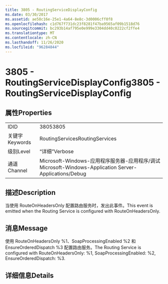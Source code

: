 ```yaml
---
title: 3805 - RoutingServiceDisplayConfig
ms.date: 03/30/2017
ms.assetid: ae58c16e-25e1-4a64-8e8c-3d0006cff0f8
ms.openlocfilehash: c1d767f731dc23f8281f47ba9565af09b1518d76
ms.sourcegitcommit: bc293b14af795e0e999e3304dd40c0222cf2ffe4
ms.translationtype: MT
ms.contentlocale: zh-CN
ms.lasthandoff: 11/26/2020
ms.locfileid: "96284844"
---
```

# <a name="3805---routingservicedisplayconfig"></a><span data-ttu-id="11e9b-102">3805 - RoutingServiceDisplayConfig</span><span class="sxs-lookup"><span data-stu-id="11e9b-102">3805 - RoutingServiceDisplayConfig</span></span>

## <a name="properties"></a><span data-ttu-id="11e9b-103">属性</span><span class="sxs-lookup"><span data-stu-id="11e9b-103">Properties</span></span>  
  
|||  
|-|-|  
|<span data-ttu-id="11e9b-104">ID</span><span class="sxs-lookup"><span data-stu-id="11e9b-104">ID</span></span>|<span data-ttu-id="11e9b-105">3805</span><span class="sxs-lookup"><span data-stu-id="11e9b-105">3805</span></span>|  
|<span data-ttu-id="11e9b-106">关键字</span><span class="sxs-lookup"><span data-stu-id="11e9b-106">Keywords</span></span>|<span data-ttu-id="11e9b-107">RoutingServices</span><span class="sxs-lookup"><span data-stu-id="11e9b-107">RoutingServices</span></span>|  
|<span data-ttu-id="11e9b-108">级别</span><span class="sxs-lookup"><span data-stu-id="11e9b-108">Level</span></span>|<span data-ttu-id="11e9b-109">“详细”</span><span class="sxs-lookup"><span data-stu-id="11e9b-109">Verbose</span></span>|  
|<span data-ttu-id="11e9b-110">通道</span><span class="sxs-lookup"><span data-stu-id="11e9b-110">Channel</span></span>|<span data-ttu-id="11e9b-111">Microsoft-Windows-应用程序服务器-应用程序/调试</span><span class="sxs-lookup"><span data-stu-id="11e9b-111">Microsoft-Windows-Application Server-Applications/Debug</span></span>|  
  
## <a name="description"></a><span data-ttu-id="11e9b-112">描述</span><span class="sxs-lookup"><span data-stu-id="11e9b-112">Description</span></span>  

 <span data-ttu-id="11e9b-113">当使用 RouteOnHeadersOnly 配置路由服务时，发出此事件。</span><span class="sxs-lookup"><span data-stu-id="11e9b-113">This event is emitted when the Routing Service is configured with RouteOnHeadersOnly.</span></span>  
  
## <a name="message"></a><span data-ttu-id="11e9b-114">消息</span><span class="sxs-lookup"><span data-stu-id="11e9b-114">Message</span></span>  

 <span data-ttu-id="11e9b-115">使用 RouteOnHeadersOnly %1、SoapProcessingEnabled %2 和 EnsureOrderedDispatch %3 配置路由服务。</span><span class="sxs-lookup"><span data-stu-id="11e9b-115">The Routing Service is configured with RouteOnHeadersOnly: %1, SoapProcessingEnabled: %2, EnsureOrderedDispatch: %3.</span></span>  
  
## <a name="details"></a><span data-ttu-id="11e9b-116">详细信息</span><span class="sxs-lookup"><span data-stu-id="11e9b-116">Details</span></span>
